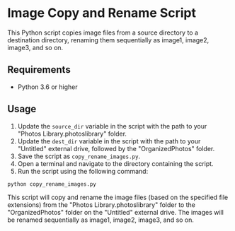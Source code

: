 # Image Copy and Rename Script

This Python script copies image files from a source directory to a destination directory, renaming them sequentially as image1, image2, image3, and so on.

## Requirements

- Python 3.6 or higher

## Usage

1. Update the `source_dir` variable in the script with the path to your "Photos Library.photoslibrary" folder.
2. Update the `dest_dir` variable in the script with the path to your "Untitled" external drive, followed by the "OrganizedPhotos" folder.
3. Save the script as `copy_rename_images.py`.
4. Open a terminal and navigate to the directory containing the script.
5. Run the script using the following command:

```bash
python copy_rename_images.py
```
This script will copy and rename the image files (based on the specified file extensions) from the "Photos Library.photoslibrary" folder to the "OrganizedPhotos" folder on the "Untitled" external drive. The images will be renamed sequentially as image1, image2, image3, and so on.
